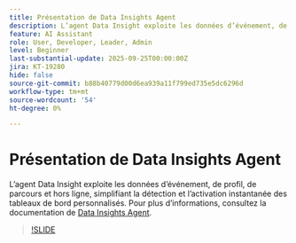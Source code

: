 ```yaml
---
title: Présentation de Data Insights Agent
description: L’agent Data Insight exploite les données d’événement, de profil, de parcours et hors ligne, simplifiant la détection et l’activation instantanée des tableaux de bord personnalisés.
feature: AI Assistant
role: User, Developer, Leader, Admin
level: Beginner
last-substantial-update: 2025-09-25T00:00:00Z
jira: KT-19280
hide: false
source-git-commit: b88b40779d00d6ea939a11f799ed735e5dc6296d
workflow-type: tm+mt
source-wordcount: '54'
ht-degree: 0%

---
```


# Présentation de Data Insights Agent

L’agent Data Insight exploite les données d’événement, de profil, de parcours et hors ligne, simplifiant la détection et l’activation instantanée des tableaux de bord personnalisés. Pour plus d’informations, consultez la documentation de [Data Insights Agent](https://experienceleague.adobe.com/en/docs/analytics-platform/using/cja-overview/cja-b2c-overview/data-analysis-ai).

>[!SLIDE](data-insights-agent-overview)
